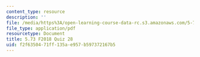 ```yaml
---
content_type: resource
description: ''
file: /media/https%3A/open-learning-course-data-rc.s3.amazonaws.com/5-73-quantum-mechanics-i-fall-2018/f2f6350471ff135ae957b597372167b5_MIT5_73F18_quiz28.pdf
file_type: application/pdf
resourcetype: Document
title: 5.73 F2018 Quiz 28
uid: f2f63504-71ff-135a-e957-b597372167b5
---
```

